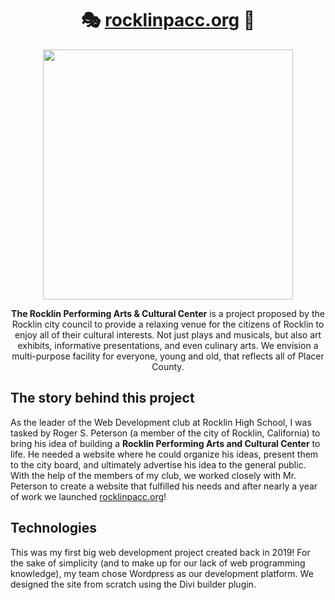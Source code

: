 <h1 align="center">🎭 <a href="https://rocklinpacc.org">rocklinpacc.org</a> 🎵</h1>

<p align="center"><img
src="https://user-images.githubusercontent.com/38739342/131266389-752dde25-3fcf-4e92-ad1c-bc0a64e81cc5.png" width="400" /></p>

<p align="center">
  <b>The Rocklin Performing Arts & Cultural Center</b> is a project proposed by the Rocklin city council to provide a relaxing venue for the citizens of Rocklin to enjoy all of their cultural interests. Not just plays and musicals, but also art exhibits, informative presentations, and even culinary arts. We envision a multi-purpose facility for everyone, young and old, that reflects all of Placer County.
  </p>
  
## The story behind this project
As the leader of the Web Development club at Rocklin High School, I was tasked by Roger S. Peterson (a member of the city of Rocklin, California) to bring his idea of building a **Rocklin Performing Arts and Cultural Center** to life. He needed a website where he could organize his ideas, present them to the city board, and ultimately advertise his idea to the general public. With the help of the members of my club, we worked closely with Mr. Peterson to create a website that fulfilled his needs and after nearly a year of work we launched [rocklinpacc.org](https://rocklinpacc.org)!

## Technologies
This was my first big web development project created back in 2019! For the sake of simplicity (and to make up for our lack of web programming knowledge), my team chose Wordpress as our development platform. We designed the site from scratch using the Divi builder plugin.
